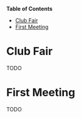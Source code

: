 <!-- markdown-toc start - Don't edit this section. Run M-x markdown-toc-generate-toc again -->
**Table of Contents**

- [Club Fair](#club-fair)
- [First Meeting](#first-meeting)

<!-- markdown-toc end -->

# Club Fair

TODO

# First Meeting

TODO
